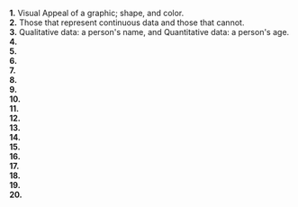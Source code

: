 **1.**  Visual Appeal of a graphic; shape, and color.  
**2.**  Those that represent continuous data and those that cannot.  
**3.**  Qualitative data: a person's name, and Quantitative data: a person's age.  
**4.**  
**5.**  
**6.**  
**7.**  
**8.**  
**9.**  
**10.**  
**11.**  
**12.**  
**13.**  
**14.**  
**15.**  
**16.**  
**17.**  
**18.**  
**19.**  
**20.**  

